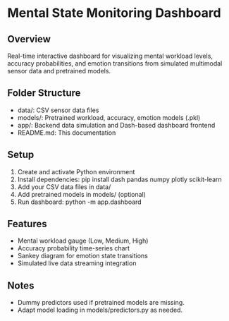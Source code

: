 # Mental State Monitoring Dashboard

## Overview
Real-time interactive dashboard for visualizing mental workload levels, accuracy probabilities, and emotion transitions from simulated multimodal sensor data and pretrained models.

## Folder Structure
- data/: CSV sensor data files
- models/: Pretrained workload, accuracy, emotion models (.pkl)
- app/: Backend data simulation and Dash-based dashboard frontend
- README.md: This documentation

## Setup
1. Create and activate Python environment
2. Install dependencies:
   pip install dash pandas numpy plotly scikit-learn
3. Add your CSV data files in data/
4. Add pretrained models in models/ (optional)
5. Run dashboard:
   python -m app.dashboard

## Features
- Mental workload gauge (Low, Medium, High)
- Accuracy probability time-series chart
- Sankey diagram for emotion state transitions
- Simulated live data streaming integration

## Notes
- Dummy predictors used if pretrained models are missing.
- Adapt model loading in models/predictors.py as needed.
